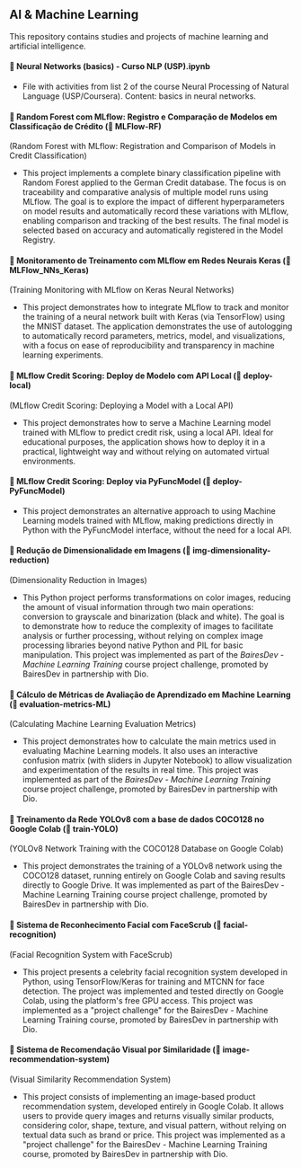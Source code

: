 
 ## AI & Machine Learning
 
 This repository contains studies and projects of machine learning and artificial intelligence.
 
 #### 📌 Neural Networks (basics) - Curso NLP (USP).ipynb
 - File with activities from list 2 of the course Neural Processing of Natural Language (USP/Coursera). Content: basics in neural networks.
 
 #### 📌 Random Forest com MLflow: Registro e Comparação de Modelos em Classificação de Crédito (📁 MLFlow-RF)
 (Random Forest with MLflow: Registration and Comparison of Models in Credit Classification)
 - This project implements a complete binary classification pipeline with Random Forest applied to the German Credit database. The focus is on traceability and comparative analysis of multiple model runs using MLflow. The goal is to explore the impact of different hyperparameters on model results and automatically record these variations with MLflow, enabling comparison and tracking of the best results. The final model is selected based on accuracy and automatically registered in the Model Registry.
 
 #### 📌 Monitoramento de Treinamento com MLflow em Redes Neurais Keras (📁 MLFlow_NNs_Keras)
 (Training Monitoring with MLflow on Keras Neural Networks)
 - This project demonstrates how to integrate MLflow to track and monitor the training of a neural network built with Keras (via TensorFlow) using the MNIST dataset. The application demonstrates the use of autologging to automatically record parameters, metrics, model, and visualizations, with a focus on ease of reproducibility and transparency in machine learning experiments.
 
 #### 📌 MLflow Credit Scoring: Deploy de Modelo com API Local (📁 deploy-local)
 (MLflow Credit Scoring: Deploying a Model with a Local API)
 - This project demonstrates how to serve a Machine Learning model trained with MLflow to predict credit risk, using a local API. Ideal for educational purposes, the application shows how to deploy it in a practical, lightweight way and without relying on automated virtual environments.

#### 📌 MLflow Credit Scoring: Deploy via PyFuncModel (📁 deploy-PyFuncModel)
- This project demonstrates an alternative approach to using Machine Learning models trained with MLflow, making predictions directly in Python with the PyFuncModel interface, without the need for a local API.

#### 📌 Redução de Dimensionalidade em Imagens (📁 img-dimensionality-reduction)
(Dimensionality Reduction in Images)
- This Python project performs transformations on color images, reducing the amount of visual information through two main operations: conversion to grayscale and binarization (black and white). The goal is to demonstrate how to reduce the complexity of images to facilitate analysis or further processing, without relying on complex image processing libraries beyond native Python and PIL for basic manipulation. This project was implemented as part of the *BairesDev - Machine Learning Training* course project challenge, promoted by BairesDev in partnership with Dio.

#### 📌 Cálculo de Métricas de Avaliação de Aprendizado em Machine Learning (📁 evaluation-metrics-ML)
(Calculating Machine Learning Evaluation Metrics)
- This project demonstrates how to calculate the main metrics used in evaluating Machine Learning models. It also uses an interactive confusion matrix (with sliders in Jupyter Notebook) to allow visualization and experimentation of the results in real time. This project was implemented as part of the *BairesDev - Machine Learning Training* course project challenge, promoted by BairesDev in partnership with Dio.

#### 📌 Treinamento da Rede YOLOv8 com a base de dados COCO128 no Google Colab (📁 train-YOLO)
(YOLOv8 Network Training with the COCO128 Database on Google Colab)
- This project demonstrates the training of a YOLOv8 network using the COCO128 dataset, running entirely on Google Colab and saving results directly to Google Drive. It was implemented as part of the BairesDev - Machine Learning Training course project challenge, promoted by BairesDev in partnership with Dio.

#### 📌 Sistema de Reconhecimento Facial com FaceScrub (📁 facial-recognition)
(Facial Recognition System with FaceScrub)
- This project presents a celebrity facial recognition system developed in Python, using TensorFlow/Keras for training and MTCNN for face detection. The project was implemented and tested directly on Google Colab, using the platform's free GPU access. This project was implemented as a "project challenge" for the BairesDev - Machine Learning Training course, promoted by BairesDev in partnership with Dio.

#### 📌 Sistema de Recomendação Visual por Similaridade  (📁 image-recommendation-system)
(Visual Similarity Recommendation System)
- This project consists of implementing an image-based product recommendation system, developed entirely in Google Colab. It allows users to provide query images and returns visually similar products, considering color, shape, texture, and visual pattern, without relying on textual data such as brand or price. This project was implemented as a "project challenge" for the BairesDev - Machine Learning Training course, promoted by BairesDev in partnership with Dio.

